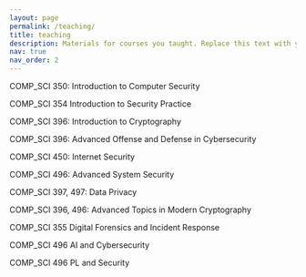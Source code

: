 ```yaml
---
layout: page
permalink: /teaching/
title: teaching
description: Materials for courses you taught. Replace this text with your description.
nav: true
nav_order: 2
---
```


<p>COMP_SCI 350: Introduction to Computer Security</p>
<p>COMP_SCI 354 Introduction to Security Practice</p>
<p>COMP_SCI 396: Introduction to Cryptography</p>
<p>COMP_SCI 396: Advanced Offense and Defense in Cybersecurity</p>
<p>COMP_SCI 450: Internet Security</p>
<p>COMP_SCI 496: Advanced System Security</p>
<p>COMP_SCI 397, 497: Data Privacy</p>
<p>COMP_SCI 396, 496: Advanced Topics in Modern Cryptography</p>
<p>COMP_SCI 355 Digital Forensics and Incident Response</p>
<p>COMP_SCI 496 AI and Cybersecurity</p> 
<p>COMP_SCI 496 PL and Security</p>
